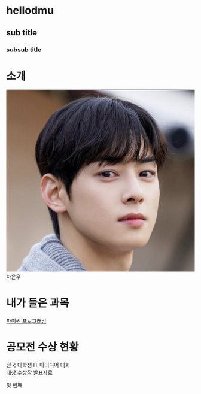 # hellodmu
## sub title
### subsub title

# 소개

<img src="IMG_5253.jpg" /> <br>
차은우

# 내가 들은 과목

[파이썬 프로그래밍](https://www.python.org/)

# 공모전 수상 현황
전국 대학생 IT 아이디어 대회 <br>
[대상 수상작 발표자료](/presentation.pptx)


첫 번째
